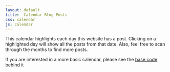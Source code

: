```yaml
---
layout: default
title:  Calendar Blog Posts
css: calendar
js: calendar
---
```

<p>This calendar highlights each day this website has a post.  Clicking on a highlighted day will show all the posts from that date.  Also, feel free to scan through the months to find more posts.</p>

<div id="calendar"></div>

<p>If you are interested in a more basic calendar, please see the <a href="/blog/2014/03/javascript-calendar.html">base code</a> behind it</p>